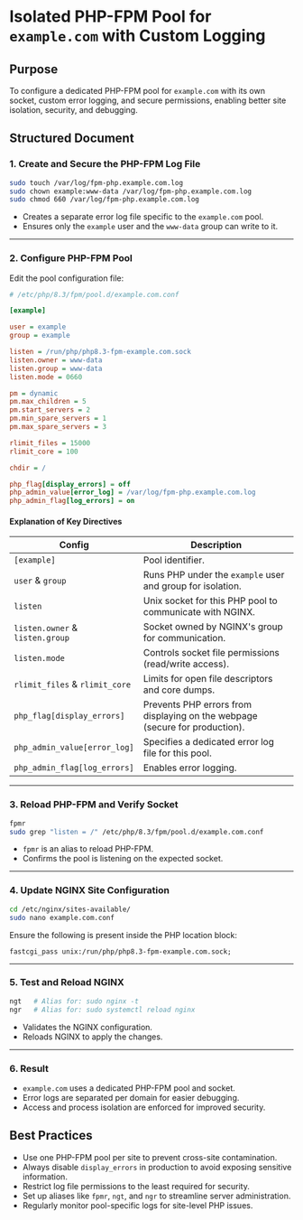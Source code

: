 # Isolated PHP-FPM Pool for `example.com` with Custom Logging

## Purpose

To configure a dedicated PHP-FPM pool for `example.com` with its own socket, custom error logging, and secure permissions, enabling better site isolation, security, and debugging.

## Structured Document

### 1. Create and Secure the PHP-FPM Log File

```bash
sudo touch /var/log/fpm-php.example.com.log
sudo chown example:www-data /var/log/fpm-php.example.com.log
sudo chmod 660 /var/log/fpm-php.example.com.log
```

* Creates a separate error log file specific to the `example.com` pool.
* Ensures only the `example` user and the `www-data` group can write to it.

---

### 2. Configure PHP-FPM Pool

Edit the pool configuration file:

```ini
# /etc/php/8.3/fpm/pool.d/example.com.conf

[example]

user = example
group = example

listen = /run/php/php8.3-fpm-example.com.sock
listen.owner = www-data
listen.group = www-data
listen.mode = 0660

pm = dynamic
pm.max_children = 5
pm.start_servers = 2
pm.min_spare_servers = 1
pm.max_spare_servers = 3

rlimit_files = 15000
rlimit_core = 100

chdir = /

php_flag[display_errors] = off
php_admin_value[error_log] = /var/log/fpm-php.example.com.log
php_admin_flag[log_errors] = on
```

#### Explanation of Key Directives

| Config                          | Description                                                                 |
| ------------------------------- | --------------------------------------------------------------------------- |
| `[example]`                     | Pool identifier.                                                            |
| `user` & `group`                | Runs PHP under the `example` user and group for isolation.                  |
| `listen`                        | Unix socket for this PHP pool to communicate with NGINX.                    |
| `listen.owner` & `listen.group` | Socket owned by NGINX's group for communication.                            |
| `listen.mode`                   | Controls socket file permissions (read/write access).                       |
| `rlimit_files` & `rlimit_core`  | Limits for open file descriptors and core dumps.                            |
| `php_flag[display_errors]`      | Prevents PHP errors from displaying on the webpage (secure for production). |
| `php_admin_value[error_log]`    | Specifies a dedicated error log file for this pool.                         |
| `php_admin_flag[log_errors]`    | Enables error logging.                                                      |

---

### 3. Reload PHP-FPM and Verify Socket

```bash
fpmr
sudo grep "listen = /" /etc/php/8.3/fpm/pool.d/example.com.conf
```

* `fpmr` is an alias to reload PHP-FPM.
* Confirms the pool is listening on the expected socket.

---

### 4. Update NGINX Site Configuration

```bash
cd /etc/nginx/sites-available/
sudo nano example.com.conf
```

Ensure the following is present inside the PHP location block:

```nginx
fastcgi_pass unix:/run/php/php8.3-fpm-example.com.sock;
```

---

### 5. Test and Reload NGINX

```bash
ngt   # Alias for: sudo nginx -t
ngr   # Alias for: sudo systemctl reload nginx
```

* Validates the NGINX configuration.
* Reloads NGINX to apply the changes.

---

### 6. Result

* `example.com` uses a dedicated PHP-FPM pool and socket.
* Error logs are separated per domain for easier debugging.
* Access and process isolation are enforced for improved security.

## Best Practices

* Use one PHP-FPM pool per site to prevent cross-site contamination.
* Always disable `display_errors` in production to avoid exposing sensitive information.
* Restrict log file permissions to the least required for security.
* Set up aliases like `fpmr`, `ngt`, and `ngr` to streamline server administration.
* Regularly monitor pool-specific logs for site-level PHP issues.
